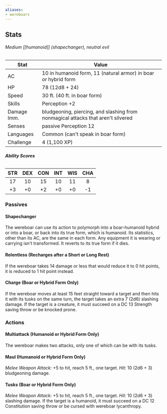 ```yaml
---
aliases:
- wereboars
---
```

## Stats
###### *Medium [[humanoid]] (shapechanger), neutral evil*
| Stat | Value |
| ---- | ---- |
| AC | 10 in humanoid form, 11 (natural armor) in boar or hybrid form |
| HP | 78 (12d8 + 24) |
| Speed | 30 ft. (40 ft. in boar form) |
| Skills | Perception +2 |
| Damage Imm. | bludgeoning, piercing, and slashing from nonmagical attacks that aren't silvered |
| Senses | passive Perception 12 |
| Languages | Common (can't speak in boar form) |
| Challenge | 4 (1,100 XP) |
###### **Ability Scores**
| STR | DEX | CON | INT | WIS | CHA |
| :--: | :--: | :--: | :--: | :--: | :--: |
| 17 | 10 | 15 | 10 | 11 | 8 |
| +3 | +0 | +2 | +0 | +0 | -1 |
### Passives
#### Shapechanger
The wereboar can use its action to polymorph into a boar-humanoid hybrid or into a boar, or back into its true form, which is humanoid. Its statistics, other than its AC, are the same in each form. Any equipment it is wearing or carrying isn't transformed. It reverts to its true form if it dies.
#### Relentless (Recharges after a Short or Long Rest)
If the wereboar takes 14 damage or less that would reduce it to 0 hit points, it is reduced to 1 hit point instead.
#### Charge (Boar or Hybrid Form Only)
If the wereboar moves at least 15 feet straight toward a target and then hits it with its tusks on the same turn, the target takes an extra 7 (2d6) slashing damage. If the target is a creature, it must succeed on a DC 13 Strength saving throw or be knocked prone.
### Actions
#### Multiattack (Humanoid or Hybrid Form Only)
The wereboar makes two attacks, only one of which can be with its tusks.
#### Maul (Humanoid or Hybrid Form Only)
_Melee Weapon Attack:_ +5 to hit, reach 5 ft., one target. 
_Hit:_ 10 (2d6 + 3) bludgeoning damage.
#### Tusks (Boar or Hybrid Form Only)
_Melee Weapon Attack:_ +5 to hit, reach 5 ft., one target. 
_Hit:_ 10 (2d6 + 3) slashing damage. If the target is a humanoid, it must succeed on a DC 12 Constitution saving throw or be cursed with wereboar lycanthropy.